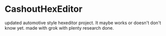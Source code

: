 # CashoutHexEditor
updated automotive style hexeditor project. It maybe works or doesn't don't know yet. made with grok with plenty research done.
